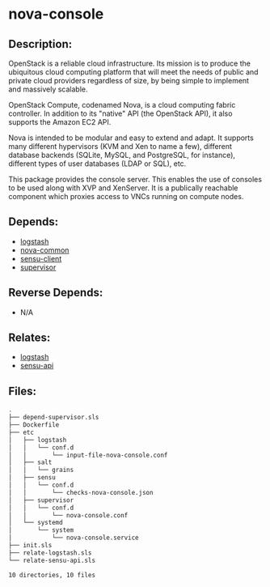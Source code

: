 # nova-console

## Description:

OpenStack is a reliable cloud infrastructure. Its mission is to produce the ubiquitous cloud computing platform that will meet the needs of public and private cloud providers regardless of size, by being simple to implement and massively scalable.

OpenStack Compute, codenamed Nova, is a cloud computing fabric controller. In addition to its "native" API (the OpenStack API), it also supports the Amazon EC2 API.

Nova is intended to be modular and easy to extend and adapt. It supports many different hypervisors (KVM and Xen to name a few), different database backends (SQLite, MySQL, and PostgreSQL, for instance), different types of user databases (LDAP or SQL), etc.

This package provides the console server.  This enables the use of consoles to be used along with XVP and XenServer.  It is a publically reachable component which proxies access to VNCs running on compute nodes.

## Depends:

  -  [logstash](salt/logstash)
  -  [nova-common](salt/nova-common)
  -  [sensu-client](salt/sensu-client)
  -  [supervisor](salt/supervisor)

## Reverse Depends:

  -  N/A

## Relates:

  -  [logstash](salt/logstash)
  -  [sensu-api](salt/sensu-api)

## Files:

```bash
.
├── depend-supervisor.sls
├── Dockerfile
├── etc
│   ├── logstash
│   │   └── conf.d
│   │       └── input-file-nova-console.conf
│   ├── salt
│   │   └── grains
│   ├── sensu
│   │   └── conf.d
│   │       └── checks-nova-console.json
│   ├── supervisor
│   │   └── conf.d
│   │       └── nova-console.conf
│   └── systemd
│       └── system
│           └── nova-console.service
├── init.sls
├── relate-logstash.sls
└── relate-sensu-api.sls

10 directories, 10 files
```
